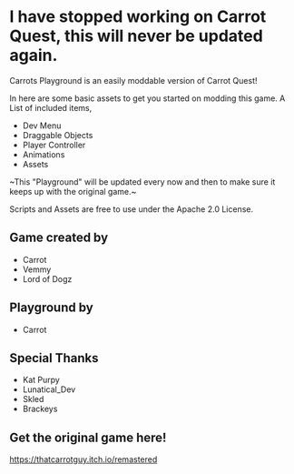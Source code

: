 # **I have stopped working on Carrot Quest, this will never be updated again.**



Carrots Playground is an easily moddable version of Carrot Quest!

In here are some basic assets to get you started on modding this game.
A List of included items,
* Dev Menu
* Draggable Objects
* Player Controller
* Animations
* Assets

~This "Playground" will be updated every now and then to make sure it keeps up with the original game.~


Scripts and Assets are free to use under the Apache 2.0 License.


## Game created by

* Carrot 
* Vemmy
* Lord of Dogz

## Playground by

* Carrot

## Special Thanks

* Kat Purpy
* Lunatical_Dev
* Skled
* Brackeys

## Get the original game here!
https://thatcarrotguy.itch.io/remastered

